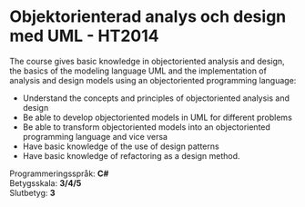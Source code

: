 # Objektorienterad analys och design med UML - HT2014


The course gives basic knowledge in object­oriented analysis and design, the basics of the modeling language UML and the implementation of analysis and design models using an object­oriented programming language:
- Understand the concepts and principles of object­oriented analysis and design
- Be able to develop object­oriented models in UML for different problems
- Be able to transform object­oriented models into an object­oriented programming language and vice versa
- Have basic knowledge of the use of design patterns
- Have basic knowledge of refactoring as a design method.

Programmeringsspråk: <b>C#</b><br>
Betygsskala: <b>3/4/5</b><br>
Slutbetyg: <b>3</b>
